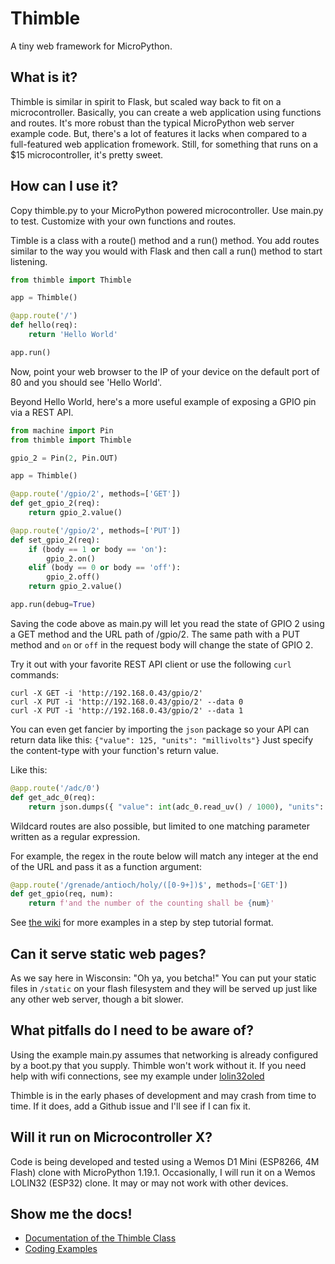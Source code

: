 # Thimble
A tiny web framework for MicroPython.

## What is it?
Thimble is similar in spirit to Flask, but scaled way back to fit on a microcontroller. Basically, you can create a web application using functions and routes. It's more robust than the typical MicroPython web server example code. But, there's a lot of features it lacks when compared to a full-featured web application fromework. Still, for something that runs on a $15 microcontroller, it's pretty sweet.

## How can I use it?
Copy thimble.py to your MicroPython powered microcontroller. Use main.py to test. Customize with your own functions and routes.

Timble is a class with a route() method and a run() method. You add routes similar to the way you would with Flask and then call a run() method to start listening.

```py
from thimble import Thimble

app = Thimble() 

@app.route('/')
def hello(req):
    return 'Hello World'

app.run()
```

Now, point your web browser to the IP of your device on the default port of 80 and you should see 'Hello World'.

Beyond Hello World, here's a more useful example of exposing a GPIO pin via a REST API.

```py
from machine import Pin
from thimble import Thimble

gpio_2 = Pin(2, Pin.OUT)

app = Thimble()

@app.route('/gpio/2', methods=['GET'])
def get_gpio_2(req):
    return gpio_2.value()

@app.route('/gpio/2', methods=['PUT'])
def set_gpio_2(req):
    if (body == 1 or body == 'on'):
        gpio_2.on()
    elif (body == 0 or body == 'off'):
        gpio_2.off()
    return gpio_2.value()

app.run(debug=True)
```

Saving the code above as main.py will let you read the state of GPIO 2 using a GET method and the URL path of /gpio/2. The same path with a PUT method and `on` or `off` in the request body will change the state of GPIO 2.

Try it out with your favorite REST API client or use the following `curl` commands:

```
curl -X GET -i 'http://192.168.0.43/gpio/2'
curl -X PUT -i 'http://192.168.0.43/gpio/2' --data 0
curl -X PUT -i 'http://192.168.0.43/gpio/2' --data 1
```

You can even get fancier by importing the `json` package so your API can return data like this: `{"value": 125, "units": "millivolts"}` Just specify the content-type with your function's return value.

Like this: 

```py
@app.route('/adc/0')
def get_adc_0(req):
    return json.dumps({ "value": int(adc_0.read_uv() / 1000), "units": "millivolts" }), 200, 'application/json'
```

Wildcard routes are also possible, but limited to one matching parameter written as a regular expression.

For example, the regex in the route below will match any integer at the end of the URL and pass it as a function argument:

```py
@app.route('/grenade/antioch/holy/([0-9+])$', methods=['GET'])
def get_gpio(req, num):
    return f'and the number of the counting shall be {num}'
```

See [the wiki](https://github.com/DavesCodeMusings/thimble/wiki) for more examples in a step by step tutorial format.

## Can it serve static web pages?
As we say here in Wisconsin: "Oh ya, you betcha!" You can put your static files in `/static` on your flash filesystem and they will be served up just like any other web server, though a bit slower.

## What pitfalls do I need to be aware of?
Using the example main.py assumes that networking is already configured by a boot.py that you supply. Thimble won't work without it. If you need help with wifi connections, see my example under [lolin32oled](https://github.com/DavesCodeMusings/esp/tree/main/lolin32oled)

Thimble is in the early phases of development and may crash from time to time. If it does, add a Github issue and I'll see if I can fix it.

## Will it run on Microcontroller X?
Code is being developed and tested using a Wemos D1 Mini (ESP8266, 4M Flash) clone with MicroPython 1.19.1. Occasionally, I will run it on a Wemos LOLIN32 (ESP32) clone. It may or may not work with other devices.

## Show me the docs!
* [Documentation of the Thimble Class](https://davescodemusings.github.io/thimble/)
* [Coding Examples](https://github.com/DavesCodeMusings/thimble/tree/main/examples)
